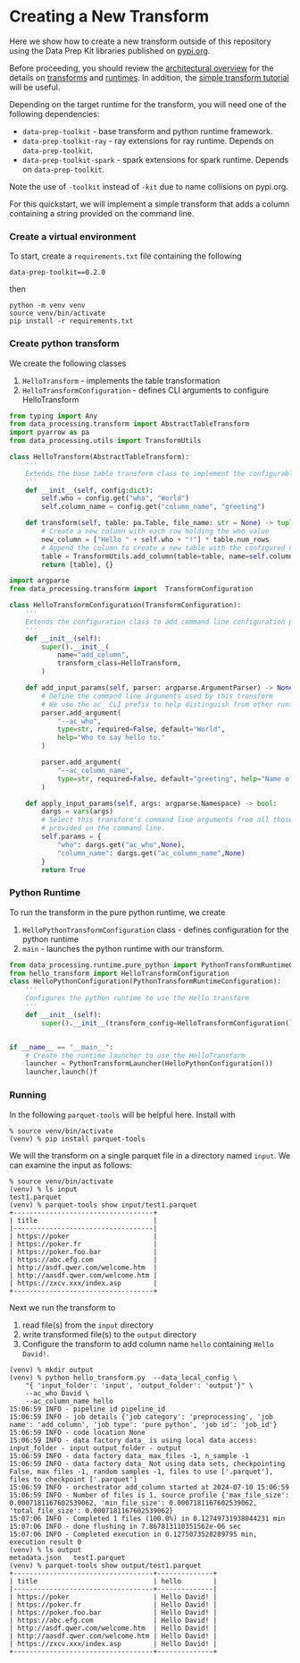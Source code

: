 # Creating a New Transform   

Here we show how to create a new transform outside of this repository
using the Data Prep Kit libraries published on [pypi.org](pypi.org). 

Before proceeding, you should review the 
[architectural overview](../../data-processing-lib/doc/overview.md)
for the details on 
[transforms](../../data-processing-lib/doc/transforms.md)
and 
[runtimes](../../data-processing-lib/doc/transform-runtimes.md).
In addition, the 
[simple transform tutorial](../../data-processing-lib/doc/simplest-transform-tutorial.md)
will be useful.

Depending on the target runtime for the transform, you will need one of the following
dependencies:
* `data-prep-toolkit` - base transform and python runtime framework.
* `data-prep-toolkit-ray` - ray extensions for ray runtime. Depends on `data-prep-toolkit`.
* `data-prep-toolkit-spark` - spark extensions for spark runtime. Depends on `data-prep-toolkit`.

Note the use of `-toolkit` instead of `-kit` due to name collisions on pypi.org.

For this quickstart, we will implement a simple transform that adds a column 
containing a string provided on the command line.

### Create a virtual environment
To start, create a `requirements.txt` file containing the following
```
data-prep-toolkit==0.2.0
```
then
```shell
python -m venv venv
source venv/bin/activate
pip install -r requirements.txt
```

### Create python transform
We create the following classes
1. `HelloTransform` - implements the table transformation
2. `HelloTransformConfiguration` - defines CLI arguments to configure HelloTransform

```python
from typing import Any
from data_processing.transform import AbstractTableTransform
import pyarrow as pa
from data_processing.utils import TransformUtils

class HelloTransform(AbstractTableTransform):
    '''
    Extends the base table transform class to implement the configurable transform() method.
    '''
    def __init__(self, config:dict):
        self.who = config.get("who", "World")
        self.column_name = config.get("column_name", "greeting")

    def transform(self, table: pa.Table, file_name: str = None) -> tuple[list[pa.Table], dict[str, Any]]:
        # Create a new column with each row holding the who value
        new_column = ["Hello " + self.who + "!"] * table.num_rows
        # Append the column to create a new table with the configured name.
        table = TransformUtils.add_column(table=table, name=self.column_name, content=new_column)
        return [table], {}

import argparse
from data_processing.transform import  TransformConfiguration

class HelloTransformConfiguration(TransformConfiguration):
    '''
    Extends the configuration class to add command line configuration parameters for this transfomr
    '''
    def __init__(self):
        super().__init__(
            name="add_column",
            transform_class=HelloTransform,
        )

    def add_input_params(self, parser: argparse.ArgumentParser) -> None:
        # Define the command line arguments used by this transform
        # We use the ac_ CLI prefix to help distinguish from other runtime CLI parameters
        parser.add_argument(
            "--ac_who",
            type=str, required=False, default="World",
            help="Who to say hello to."
        )

        parser.add_argument(
            "--ac_column_name",
            type=str, required=False, default="greeting", help="Name of column to add"
        )

    def apply_input_params(self, args: argparse.Namespace) -> bool:
        dargs = vars(args)
        # Select this transform's command line arguments from all those
        # provided on the command line.
        self.params = {
            "who": dargs.get("ac_who",None),
            "column_name": dargs.get("ac_column_name",None)
        }
        return True


```

### Python Runtime
To run the transform in the pure python runtime, we create 
1. `HelloPythonTransformConfiguration` class - defines configuration for the python runtime
2. `main` - launches the python runtime with our transform.

```python
from data_processing.runtime.pure_python import PythonTransformRuntimeConfiguration, PythonTransformLauncher
from hello_transform import HelloTransformConfiguration
class HelloPythonConfiguration(PythonTransformRuntimeConfiguration):
    '''
    Configures the python runtime to use the Hello transform
    '''
    def __init__(self):
        super().__init__(transform_config=HelloTransformConfiguration())


if __name__ == "__main__":
    # Create the runtime launcher to use the HelloTransform
    launcher = PythonTransformLauncher(HelloPythonConfiguration())
    launcher.launch()f
```

### Running 
In the following `parquet-tools` will be helpful here.  Install with 
```shell
% source venv/bin/activate
(venv) % pip install parquet-tools
```
We will the transform on a single parquet file in a directory named `input`.
We can examine the input as follows:
```shell
% source venv/bin/activate
(venv) % ls input
test1.parquet
(venv) % parquet-tools show input/test1.parquet
+-----------------------------------+
| title                             |
|-----------------------------------|
| https://poker                     |
| https://poker.fr                  |
| https://poker.foo.bar             |
| https://abc.efg.com               |
| http://asdf.qwer.com/welcome.htm  |
| http://aasdf.qwer.com/welcome.htm |
| https://zxcv.xxx/index.asp        |
+-----------------------------------+
```
Next we run the transform to 
1. read file(s) from the `input` directory 
2. write transformed file(s) to the `output` directory
3. Configure the transform to add column name `hello` containing `Hello David!`. 
```shell
(venv) % mkdir output
(venv) % python hello_transform.py  --data_local_config \
    "{ 'input_folder': 'input', 'output_folder': 'output'}" \
    --ac_who David \
    --ac_column_name hello
15:06:59 INFO - pipeline id pipeline_id
15:06:59 INFO - job details {'job category': 'preprocessing', 'job name': 'add_column', 'job type': 'pure python', 'job id': 'job_id'}
15:06:59 INFO - code location None
15:06:59 INFO - data factory data_ is using local data access: input_folder - input output_folder - output
15:06:59 INFO - data factory data_ max_files -1, n_sample -1
15:06:59 INFO - data factory data_ Not using data sets, checkpointing False, max files -1, random samples -1, files to use ['.parquet'], files to checkpoint ['.parquet']
15:06:59 INFO - orchestrator add_column started at 2024-07-10 15:06:59
15:06:59 INFO - Number of files is 1, source profile {'max_file_size': 0.0007181167602539062, 'min_file_size': 0.0007181167602539062, 'total_file_size': 0.0007181167602539062}
15:07:06 INFO - Completed 1 files (100.0%) in 0.12749731938044231 min
15:07:06 INFO - done flushing in 7.867813110351562e-06 sec
15:07:06 INFO - Completed execution in 0.1275073528289795 min, execution result 0
(venv) % ls output
metadata.json	test1.parquet
(venv) % parquet-tools show output/test1.parquet 
+-----------------------------------+--------------+
| title                             | hello        |
|-----------------------------------+--------------|
| https://poker                     | Hello David! |
| https://poker.fr                  | Hello David! |
| https://poker.foo.bar             | Hello David! |
| https://abc.efg.com               | Hello David! |
| http://asdf.qwer.com/welcome.htm  | Hello David! |
| http://aasdf.qwer.com/welcome.htm | Hello David! |
| https://zxcv.xxx/index.asp        | Hello David! |
+-----------------------------------+--------------+
```


